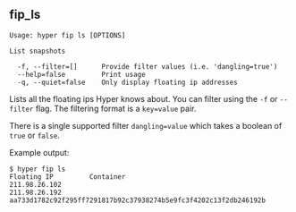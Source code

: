 
## fip_ls

    Usage: hyper fip ls [OPTIONS]

    List snapshots

      -f, --filter=[]      Provide filter values (i.e. 'dangling=true')
      --help=false         Print usage
      -q, --quiet=false    Only display floating ip addresses

Lists all the floating ips Hyper knows about. You can filter using the `-f` or `--filter` flag. The filtering format is a `key=value` pair.

There is a single supported filter `dangling=value` which takes a boolean of `true` or `false`.

Example output:

    $ hyper fip ls
    Floating IP         Container
    211.98.26.102       
    211.98.26.192       aa733d1782c92f295ff7291817b92c37938274b5e9fc3f4202c13f2db246192b
